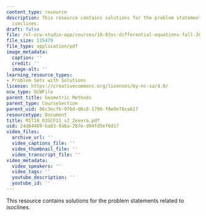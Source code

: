 ```yaml
---
content_type: resource
description: This resource contains solutions for the problem statements related to
  isoclines.
draft: false
file: /ol-ocw-studio-app/courses/18-03sc-differential-equations-fall-2011/24d04489ba039a6a2b7ed04fd5ef6d17_MIT18_03SCF11_s2_2exera.pdf
file_size: 115479
file_type: application/pdf
image_metadata:
  caption: ''
  credit: ''
  image-alt: ''
learning_resource_types:
- Problem Sets with Solutions
license: https://creativecommons.org/licenses/by-nc-sa/4.0/
ocw_type: OCWFile
parent_title: Geometric Methods
parent_type: CourseSection
parent_uid: 86c3ecfb-976d-d6c8-1796-f0e0e78ca617
resourcetype: Document
title: MIT18_03SCF11_s2_2exera.pdf
uid: 24d04489-ba03-9a6a-2b7e-d04fd5ef6d17
video_files:
  archive_url: ''
  video_captions_file: ''
  video_thumbnail_file: ''
  video_transcript_file: ''
video_metadata:
  video_speakers: ''
  video_tags: ''
  youtube_description: ''
  youtube_id: ''
---
```

This resource contains solutions for the problem statements related to isoclines.
